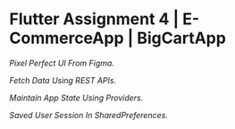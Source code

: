 # Flutter Assignment 4 | E-CommerceApp | BigCartApp

_Pixel Perfect UI From Figma._

_Fetch Data Using REST APIs._

_Maintain App State Using Providers._

_Saved User Session In SharedPreferences._
